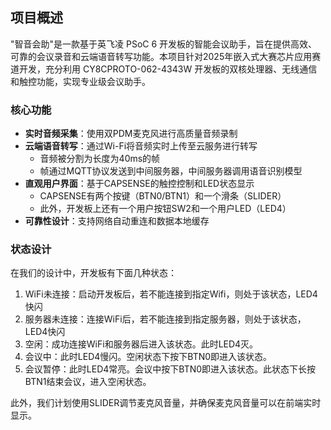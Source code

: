 
## 项目概述

"智音会助"是一款基于英飞凌 PSoC 6 开发板的智能会议助手，旨在提供高效、可靠的会议录音和云端语音转写功能。本项目针对2025年嵌入式大赛芯片应用赛道开发，充分利用 CY8CPROTO-062-4343W 开发板的双核处理器、无线通信和触控功能，实现专业级会议助手。

### 核心功能

- **实时音频采集**：使用双PDM麦克风进行高质量音频录制
- **云端语音转写**：通过Wi-Fi将音频实时上传至云服务进行转写
    - 音频被分割为长度为40ms的帧
    - 帧通过MQTT协议发送到中间服务器，中间服务器调用语音识别模型
- **直观用户界面**：基于CAPSENSE的触控控制和LED状态显示
    - CAPSENSE有两个按键（BTN0/BTN1）和一个滑条（SLIDER）
    - 此外，开发板上还有一个用户按钮SW2和一个用户LED（LED4）
- **可靠性设计**：支持网络自动重连和数据本地缓存


### 状态设计

在我们的设计中，开发板有下面几种状态：

1. WiFi未连接：启动开发板后，若不能连接到指定Wifi，则处于该状态，LED4快闪
2. 服务器未连接：连接WiFi后，若不能连接到指定服务器，则处于该状态，LED4快闪
3. 空闲：成功连接WiFi和服务器后进入该状态。此时LED4灭。
4. 会议中：此时LED4慢闪。空闲状态下按下BTN0即进入该状态。
5. 会议暂停：此时LED4常亮。会议中按下BTN0即进入该状态。此状态下长按BTN1结束会议，进入空闲状态。

此外，我们计划使用SLIDER调节麦克风音量，并确保麦克风音量可以在前端实时显示。

